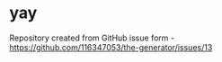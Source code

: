 # yay
Repository created from GitHub issue form - https://github.com/116347053/the-generator/issues/13

